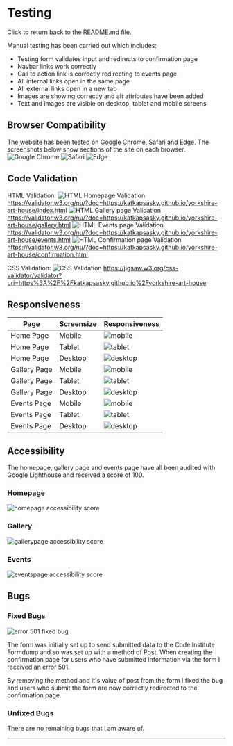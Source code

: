 # Testing

Click to return back to the [README.md](README.md) file. 

Manual testing has been carried out which includes:
- Testing form validates input and redirects to confirmation page
- Navbar links work correctly
- Call to action link is correctly redirecting to events page
- All internal links open in the same page
- All external links open in a new tab
- Images are showing correctly and alt attributes have been added
- Text and images are visible on desktop, tablet and mobile screens

## Browser Compatibility 

The website has been tested on Google Chrome, Safari and Edge. The screenshots below show sections of the site on each browser.
![Google Chrome](documentation/responsiveness/gallerypage-resp-tablet.png)
![Safari](documentation/responsiveness/homepage-resp-mobile.png)
![Edge](documentation/responsiveness/eventspage-resp-desktop-edge.png)

## Code Validation

HTML Validation:
![HTML Homepage Validation](documentation/codevalidation/html-homepage-validation.png)
https://validator.w3.org/nu/?doc=https://katkapsasky.github.io/yorkshire-art-house/index.html
![HTML Gallery page Validation](documentation/codevalidation/html-gallerypage-validation.png)
https://validator.w3.org/nu/?doc=https://katkapsasky.github.io/yorkshire-art-house/gallery.html
![HTML Events page Validation](documentation/codevalidation/html-eventspage-validation.png)
https://validator.w3.org/nu/?doc=https://katkapsasky.github.io/yorkshire-art-house/events.html
![HTML Confirmation page Validation](documentation/codevalidation/html-confirmationpage-validation.png)
https://validator.w3.org/nu/?doc=https://katkapsasky.github.io/yorkshire-art-house/confirmation.html

CSS Validation:
![CSS Validation](documentation/codevalidation/css-validation.png)
https://jigsaw.w3.org/css-validator/validator?uri=https%3A%2F%2Fkatkapsasky.github.io%2Fyorkshire-art-house

## Responsiveness

| Page | Screensize | Responsiveness |
| --- | --- | --- |
| Home Page | Mobile | ![mobile](documentation/responsiveness/homepage-resp-mobile.png) |
| Home Page | Tablet | ![tablet](documentation/responsiveness/homepage-resp-tablet.png) |
| Home Page | Desktop | ![desktop](documentation/responsiveness/homepage-resp-desktop.png) |
| Gallery Page | Mobile | ![mobile](documentation/responsiveness/gallerypage-resp-mobile.png) |
| Gallery Page | Tablet | ![tablet](documentation/responsiveness/gallerypage-resp-tablet.png) |
| Gallery Page | Desktop | ![desktop](documentation/responsiveness/gallerypage-resp-desktop.png) |
| Events Page | Mobile | ![mobile](documentation/responsiveness/eventspage-resp-mobile.png) |
| Events Page | Tablet | ![tablet](documentation/responsiveness/eventspage-resp-tablet.png) |
| Events Page | Desktop | ![desktop](documentation/responsiveness/eventspage-resp-desktop.png) |

## Accessibility

The homepage, gallery page and events page have all been audited with Google Lighthouse and received a score of 100.

### Homepage

![homepage accessibility score](documentation/accessibility/homepage-lighthouse.png)

### Gallery

![gallerypage accessibility score](documentation/accessibility/gallerypage-lighthouse.png)

### Events

![eventspage accessibility score](documentation/accessibility/eventspage-lighthouse.png)

## Bugs

### Fixed Bugs

![error 501 fixed bug](documentation/bugs/error-501.png)

The form was initially set up to send submitted data to the Code Institute Formdump and so was set up with a method of Post. When creating the confirmation page for users who have submitted information via the form I received an error 501.

By removing the method and it's value of post from the form I fixed the bug and users who submit the form are now correctly redirected to the confirmation page.

### Unfixed Bugs

There are no remaining bugs that I am aware of.

---